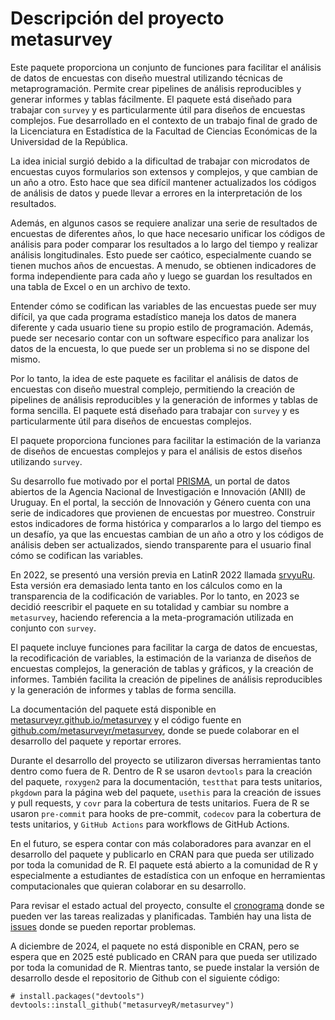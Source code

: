 # Descripción del proyecto metasurvey

Este paquete proporciona un conjunto de funciones para facilitar el análisis de datos de encuestas con diseño muestral utilizando técnicas de metaprogramación. Permite crear pipelines de análisis reproducibles y generar informes y tablas fácilmente. El paquete está diseñado para trabajar con `survey` y es particularmente útil para diseños de encuestas complejos. Fue desarrollado en el contexto de un trabajo final de grado de la Licenciatura en Estadística de la Facultad de Ciencias Económicas de la Universidad de la República.

La idea inicial surgió debido a la dificultad de trabajar con microdatos de encuestas cuyos formularios son extensos y complejos, y que cambian de un año a otro. Esto hace que sea difícil mantener actualizados los códigos de análisis de datos y puede llevar a errores en la interpretación de los resultados.

Además, en algunos casos se requiere analizar una serie de resultados de encuestas de diferentes años, lo que hace necesario unificar los códigos de análisis para poder comparar los resultados a lo largo del tiempo y realizar análisis longitudinales. Esto puede ser caótico, especialmente cuando se tienen muchos años de encuestas. A menudo, se obtienen indicadores de forma independiente para cada año y luego se guardan los resultados en una tabla de Excel o en un archivo de texto.

Entender cómo se codifican las variables de las encuestas puede ser muy difícil, ya que cada programa estadístico maneja los datos de manera diferente y cada usuario tiene su propio estilo de programación. Además, puede ser necesario contar con un software específico para analizar los datos de la encuesta, lo que puede ser un problema si no se dispone del mismo.

Por lo tanto, la idea de este paquete es facilitar el análisis de datos de encuestas con diseño muestral complejo, permitiendo la creación de pipelines de análisis reproducibles y la generación de informes y tablas de forma sencilla. El paquete está diseñado para trabajar con `survey` y es particularmente útil para diseños de encuestas complejos.

El paquete proporciona funciones para facilitar la estimación de la varianza de diseños de encuestas complejos y para el análisis de estos diseños utilizando `survey`.

Su desarrollo fue motivado por el portal [PRISMA](www.prisma.uy), un portal de datos abiertos de la Agencia Nacional de Investigación e Innovación (ANII) de Uruguay. En el portal, la sección de Innovación y Género cuenta con una serie de indicadores que provienen de encuestas por muestreo. Construir estos indicadores de forma histórica y compararlos a lo largo del tiempo es un desafío, ya que las encuestas cambian de un año a otro y los códigos de análisis deben ser actualizados, siendo transparente para el usuario final cómo se codifican las variables.

En 2022, se presentó una versión previa en LatinR 2022 llamada [srvyuRu](https://github.com/mauroloprete/srvyuRu). Esta versión era demasiado lenta tanto en los cálculos como en la transparencia de la codificación de variables. Por lo tanto, en 2023 se decidió reescribir el paquete en su totalidad y cambiar su nombre a `metasurvey`, haciendo referencia a la meta-programación utilizada en conjunto con `survey`.

El paquete incluye funciones para facilitar la carga de datos de encuestas, la recodificación de variables, la estimación de la varianza de diseños de encuestas complejos, la generación de tablas y gráficos, y la creación de informes. También facilita la creación de pipelines de análisis reproducibles y la generación de informes y tablas de forma sencilla.

La documentación del paquete está disponible en [metasurveyr.github.io/metasurvey](https://metasurveyr.github.io/metasurvey/) y el código fuente en [github.com/metasurveyr/metasurvey](https://github.com/metasurveyr/metasurvey), donde se puede colaborar en el desarrollo del paquete y reportar errores.

Durante el desarrollo del proyecto se utilizaron diversas herramientas tanto dentro como fuera de R. Dentro de R se usaron `devtools` para la creación del paquete, `roxygen2` para la documentación, `testthat` para tests unitarios, `pkgdown` para la página web del paquete, `usethis` para la creación de issues y pull requests, y `covr` para la cobertura de tests unitarios. Fuera de R se usaron `pre-commit` para hooks de pre-commit, `codecov` para la cobertura de tests unitarios, y `GitHub Actions` para workflows de GitHub Actions.

En el futuro, se espera contar con más colaboradores para avanzar en el desarrollo del paquete y publicarlo en CRAN para que pueda ser utilizado por toda la comunidad de R. El paquete está abierto a la comunidad de R y especialmente a estudiantes de estadística con un enfoque en herramientas computacionales que quieran colaborar en su desarrollo.

Para revisar el estado actual del proyecto, consulte el [cronograma](https://github.com/orgs/metasurveyr/projects/1/views/1) donde se pueden ver las tareas realizadas y planificadas. También hay una lista de [issues](https://github.com/metasurveyr/metasurvey/issues) donde se pueden reportar problemas.

A diciembre de 2024, el paquete no está disponible en CRAN, pero se espera que en 2025 esté publicado en CRAN para que pueda ser utilizado por toda la comunidad de R. Mientras tanto, se puede instalar la versión de desarrollo desde el repositorio de Github con el siguiente código:

```{r}
# install.packages("devtools")
devtools::install_github("metasurveyR/metasurvey")
```
